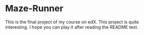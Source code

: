 # Maze-Runner
This is the final project of my course on edX. This project is quite interesting. I hope you can play it after reading the README text.  
